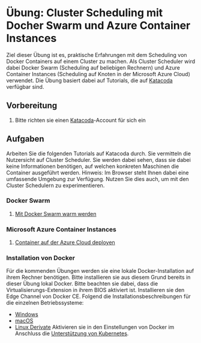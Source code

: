 # Übung: Cluster Scheduling mit Docher Swarm und Azure Container Instances

Ziel dieser Übung ist es, praktische Erfahrungen mit dem Scheduling von Docker Containers auf einem Cluster zu machen. Als Cluster Scheduler wird dabei Docker Swarm (Scheduling auf beliebigen Rechnern) und Azure Container Instances (Scheduling auf Knoten in der Microsoft Azure Cloud) verwendet. Die Übung basiert dabei auf Tutorials, die auf [Katacoda](https://www.katacoda.com/) verfügbar sind.

## Vorbereitung

1. Bitte richten sie einen [Katacoda](https://www.katacoda.com/)-Account für sich ein

## Aufgaben
Arbeiten Sie die folgenden Tutorials auf Katacoda durch. Sie vermitteln die Nutzersicht auf Cluster Scheduler. Sie werden dabei sehen, dass sie dabei keine Informationen benötigen, auf welchen konkreten Maschinen die Container ausgeführt werden. 
Hinweis: Im Browser steht Ihnen dabei eine umfassende Umgebung zur Verfügung. Nutzen Sie dies auch, um mit den Cluster Schedulern zu experimentieren.

### Docker Swarm
1. [Mit Docker Swarm warm werden](https://www.katacoda.com/courses/docker/getting-started-with-swarm-mode)

### Microsoft Azure Container Instances
1. [Container auf der Azure Cloud deployen](https://www.katacoda.com/courses/cloud/deploying-container-instances)

### Installation von Docker
Für die kommenden Übungen werden sie eine lokale Docker-Installation auf ihrem Rechner benötigen. Bitte installieren sie aus diesem Grund bereits in dieser Übung lokal Docker. Bitte beachten sie dabei, dass die Virtualisierungs-Extension in ihrem BIOS aktiviert ist. Installieren sie den Edge Channel von Docker CE. Folgend die Installationsbeschreibungen für die einzelnen Betriebssysteme:
 * [Windows](https://docs.docker.com/docker-for-windows/install)
 * [macOS](https://docs.docker.com/docker-for-mac/install)
 * [Linux Derivate](https://docs.docker.com/install/linux/docker-ce/ubuntu)
Aktivieren sie in den Einstellungen von Docker im Anschluss die [Unterstützung von Kubernetes](https://blog.docker.com/2018/01/docker-windows-desktop-now-kubernetes).